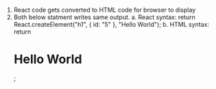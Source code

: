 1. React code gets converted to HTML code for browser to display
2. Both below statment writes same output.
   a. React syntax:
   return React.createElement("h1", { id: "5" }, "Hello World");
   b. HTML syntax:
   return <h1 id="5">Hello World</h1>;
